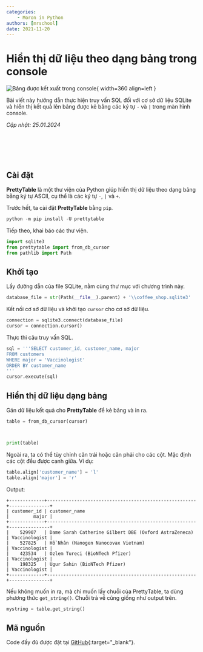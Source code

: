 ```yaml
---
categories:
    - Moron in Python
authors: [mrschool]
date: 2021-11-20
---
```


# Hiển thị dữ liệu theo dạng bảng trong console

![Bảng được kết xuất trong console](https://lh3.googleusercontent.com/pw/ABLVV84rdNDtp174FmUgYbOwIqKKnXLuBT3pA76fGsK14get9HB9GSUNw0Z6cDFmLP_EiwMtRr9ZJFRNT_K_S8MhJuafq2HynUsY87Z11l99h7GGZeVPjLuv=w2400){ width=360 align=left }

Bài viết này hướng dẫn thực hiện truy vấn SQL đối với cơ sở dữ liệu SQLite và hiển thị kết quả lên bảng được kẻ bằng các ký tự `-` và `|` trong màn hình console.

*Cập nhật: 25.01.2024*

<br>
<br>
<br>
<br>

<!-- more -->

## Cài đặt

**PrettyTable** là một thư viện của Python giúp hiển thị dữ liệu theo dạng bảng bằng ký tự ASCII, cụ thể là các ký tự `-`, `|` và `+`.

Trước hết, ta cài đặt **PrettyTable** bằng `pip`.

``` ps1
python -m pip install -U prettytable
```

Tiếp theo, khai báo các thư viện.

```py linenums="1"
import sqlite3
from prettytable import from_db_cursor
from pathlib import Path
```

## Khởi tạo

Lấy đường dẫn của file SQLite, nằm cùng thư mục với chương trình này.

```py linenums="7"
database_file = str(Path(__file__).parent) + '\\coffee_shop.sqlite3'
```

Kết nối cơ sở dữ liệu và khởi tạo `cursor` cho cơ sở dữ liệu.

```py linenums="9"
connection = sqlite3.connect(database_file)
cursor = connection.cursor()
```

Thực thi câu truy vấn SQL.

```py linenums="12"
sql = '''SELECT customer_id, customer_name, major
FROM customers
WHERE major = 'Vaccinologist'
ORDER BY customer_name
'''
cursor.execute(sql)
```

## Hiển thị dữ liệu dạng bảng

Gán dữ liệu kết quả cho **PrettyTable** để kẻ bảng và in ra.

```py linenums="19"
table = from_db_cursor(cursor)



print(table)
```

Ngoài ra, ta có thể tùy chỉnh căn trái hoặc căn phải cho các cột. Mặc định các cột đều được canh giữa. Ví dụ:

```py linenums="20"
table.align['customer_name'] = 'l'
table.align['major'] = 'r'
```

Output:

```pycon
+-------------+-------------------------------------------------------+---------------+
| customer_id | customer_name                                         |         major |
+-------------+-------------------------------------------------------+---------------+
|    529907   | Dame Sarah Catherine Gilbert DBE (Oxford AstraZeneca) | Vaccinologist |
|    527825   | Hồ Nhân (Nanogen Nanocovax Vietnam)                   | Vaccinologist |
|    423534   | Ozlem Tureci (BioNTech Pfizer)                        | Vaccinologist |
|    198325   | Ugur Sahin (BioNTech Pfizer)                          | Vaccinologist |
+-------------+-------------------------------------------------------+---------------+
```

Nếu không muốn in ra, mà chỉ muốn lấy chuỗi của PrettyTable, ta dùng phương thức `get_string()`. Chuỗi trả về cũng giống như output trên.

```py
mystring = table.get_string()
```

## Mã nguồn

Code đầy đủ được đặt tại [GitHub](https://github.com/vtchitruong/PrettyTable/tree/main/connect_sqlite3){:target="_blank"}.
